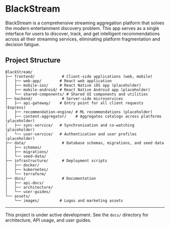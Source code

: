 # BlackStream

BlackStream is a comprehensive streaming aggregation platform that solves the modern entertainment discovery problem. This app serves as a single interface for users to discover, track, and get intelligent recommendations across all their streaming services, eliminating platform fragmentation and decision fatigue.

## Project Structure

```
BlackStream/
├── frontend/            # Client-side applications (web, mobile)
│   ├── web-app/        # React web application
│   ├── mobile-ios/     # React Native iOS app (placeholder)
│   ├── mobile-android/ # React Native Android app (placeholder)
│   └── shared-components/ # Shared UI components and utilities
├── backend/             # Server-side microservices
│   ├── api-gateway/    # Entry point for all client requests (Express)
│   ├── recommendation-engine/ # ML recommendations (placeholder)
│   ├── content-aggregator/    # Aggregates catalogs across platforms (placeholder)
│   ├── sync-service/   # Synchronisation and co-watching (placeholder)
│   └── user-service/   # Authentication and user profiles (placeholder)
├── data/                # Database schemas, migrations, and seed data
│   ├── schemas/
│   ├── migrations/
│   └── seed-data/
├── infrastructure/      # Deployment scripts
│   ├── docker/
│   ├── kubernetes/
│   └── terraform/
├── docs/                # Documentation
│   ├── api-docs/
│   ├── architecture/
│   └── user-guides/
└── assets/
    └── images/         # Logos and marketing assets
```

---

This project is under active development. See the `docs/` directory for architecture, API usage, and user guides.
